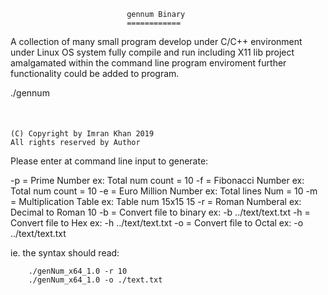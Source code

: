                               gennum Binary
                              ============

A collection of many small program develop under C/C++ environment under Linux OS system fully compile and run including X11 lib project amalgamated within the command line program enviroment further functionality could be added to program.

./gennum <option> <option>

	(C) Copyright by Imran Khan 2019
	All rights reserved by Author

Please enter at command line input to generate:

-p = Prime Number                ex: Total num count = 10
-f = Fibonacci Number            ex: Total num count = 10
-e = Euro Million Number         ex: Total lines Num = 10
-m = Multiplication Table        ex: Table num 15x15   15
-r = Roman Numberal              ex: Decimal to Roman  10
-b = Convert file to binary      ex: -b ../text/text.txt
-h = Convert file to Hex         ex: -h ../text/text.txt
-o = Convert file to Octal       ex: -o ../text/text.txt

ie. the syntax should read:

		./genNum_x64_1.0 -r 10
		./genNum_x64_1.0 -o ./text.txt

